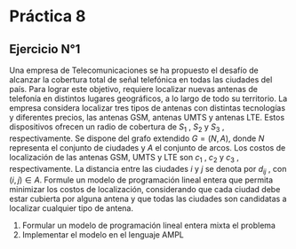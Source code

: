 # Práctica 8
## Ejercicio N°1
Una empresa de Telecomunicaciones se ha propuesto el desafío de alcanzar la cobertura total de señal telefónica en todas las ciudades del país. Para lograr este objetivo, requiere localizar nuevas antenas de telefonía en distintos lugares geográficos, a lo largo de todo su territorio. La empresa considera localizar tres tipos de antenas con distintas tecnologías y diferentes precios, las antenas GSM, antenas UMTS y antenas LTE. Estos dispositivos ofrecen un radio de cobertura de $S_1$ , $S_2$ y $S_3$ , respectivamente. Se dispone del grafo extendido $G = (N,A)$, donde $N$ representa el conjunto de ciudades y $A$ el conjunto de arcos. Los costos de localización de las antenas GSM, UMTS y LTE son $c_1$ , $c_2$ y $c_3$ , respectivamente. La distancia entre las ciudades $i$ y $j$ se denota por $d_{ij}$ , con $(i,j) \in A$. Formule un modelo de programación lineal entera que permita minimizar los costos de localización, considerando que cada ciudad debe estar cubierta por alguna antena y que todas las ciudades son candidatas a localizar cualquier tipo de antena.

1. Formular un modelo de programación lineal entera mixta el problema
2. Implementar el modelo en el lenguaje AMPL